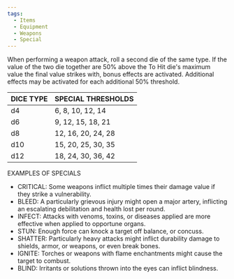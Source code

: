 ```yaml
---
tags:
  - Items
  - Equipment
  - Weapons
  - Special
---
```

When performing a weapon attack, roll a second die of the same type.
If the value of the two die together are 50% above the To Hit die's maximum value the final value strikes with, bonus effects are activated. Additional effects may be activated for each additional 50% threshold.


| DICE TYPE | SPECIAL THRESHOLDS |
| --------- | ------------------ |
| d4        | 6, 8, 10, 12, 14   |
| d6        | 9, 12, 15, 18, 21  |
| d8        | 12, 16, 20, 24, 28 |
| d10       | 15, 20, 25, 30, 35 |
| d12       | 18, 24, 30, 36, 42 |

EXAMPLES OF SPECIALS
- CRITICAL: Some weapons inflict multiple times their damage value if they strike a vulnerability.
- BLEED: A particularly grievous injury might open a major artery, inflicting an escalating debilitation and health lost per round.
- INFECT: Attacks with venoms, toxins, or diseases applied are more effective when applied to opportune organs.
- STUN: Enough force can knock a target off balance, or concuss.
- SHATTER: Particularly heavy attacks might inflict durability damage to shields, armor, or weapons, or even break bones.
- IGNITE: Torches or weapons with flame enchantments might cause the target to combust.
- BLIND: Irritants or solutions thrown into the eyes can inflict blindness.